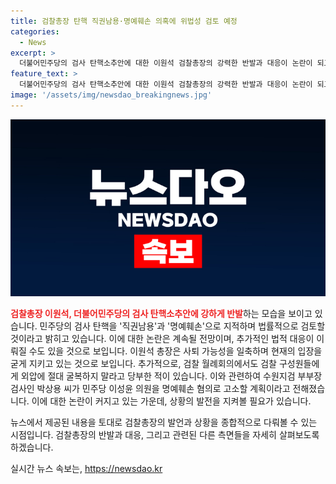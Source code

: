 ```yaml
---
title: 검찰총장 탄핵 직권남용·명예훼손 의혹에 위법성 검토 예정
categories:
  - News
excerpt: >
  더불어민주당의 검사 탄핵소추안에 대한 이원석 검찰총장의 강력한 반발과 대응이 논란이 되고 있습니다. 이 총장은 직권남용과 명예훼손을 주장하며 법률적 검토를 예고했고, 민주당의 탄핵 추진에 대한 국회 의결을 강조하며 사퇴 가능성을 일축했습니다. 또한, 박상용 수원지검 부부장검사의 명예훼손 혐의 고소 등 추가적인 법적 대응 가능성도 제기되고 있습니다. 이번 논란은 민주당과 검찰 간의 강경한 대치 상황을 더욱 야심차게 예고하고 있습니다.
feature_text: >
  더불어민주당의 검사 탄핵소추안에 대한 이원석 검찰총장의 강력한 반발과 대응이 논란이 되고 있습니다. 이 총장은 직권남용과 명예훼손을 주장하며 법률적 검토를 예고했고, 민주당의 탄핵 추진에 대한 국회 의결을 강조하며 사퇴 가능성을 일축했습니다. 또한, 박상용 수원지검 부부장검사의 명예훼손 혐의 고소 등 추가적인 법적 대응 가능성도 제기되고 있습니다. 이번 논란은 민주당과 검찰 간의 강경한 대치 상황을 더욱 야심차게 예고하고 있습니다.
image: '/assets/img/newsdao_breakingnews.jpg'
---
```


<p><img src="/assets/img/newsdao_breakingnews.jpg" alt="cryptoinkorea 속보" /></p>

<p><b><span style="color: #ee2323;">검찰총장 이원석, 더불어민주당의 검사 탄핵소추안에 강하게 반발</span></b>하는 모습을 보이고 있습니다. 민주당의 검사 탄핵을 '직권남용'과 '명예훼손'으로 지적하며 법률적으로 검토할 것이라고 밝히고 있습니다. 이에 대한 논란은 계속될 전망이며, 추가적인 법적 대응이 이뤄질 수도 있을 것으로 보입니다. 이원석 총장은 사퇴 가능성을 일축하며 현재의 입장을 굳게 지키고 있는 것으로 보입니다. 추가적으로, 검찰 월례회의에서도 검찰 구성원들에게 외압에 절대 굴복하지 말라고 당부한 적이 있습니다. 이와 관련하여 수원지검 부부장검사인 박상용 씨가 민주당 이성윤 의원을 명예훼손 혐의로 고소할 계획이라고 전해졌습니다. 이에 대한 논란이 커지고 있는 가운데, 상황의 발전을 지켜볼 필요가 있습니다. </p>

<p>뉴스에서 제공된 내용을 토대로 검찰총장의 발언과 상황을 종합적으로 다뤄볼 수 있는 시점입니다. 검찰총장의 반발과 대응, 그리고 관련된 다른 측면들을 자세히 살펴보도록 하겠습니다.</p>
실시간 뉴스 속보는, <a href="https://newsdao.kr" rel="dofollow">https://newsdao.kr</a>


